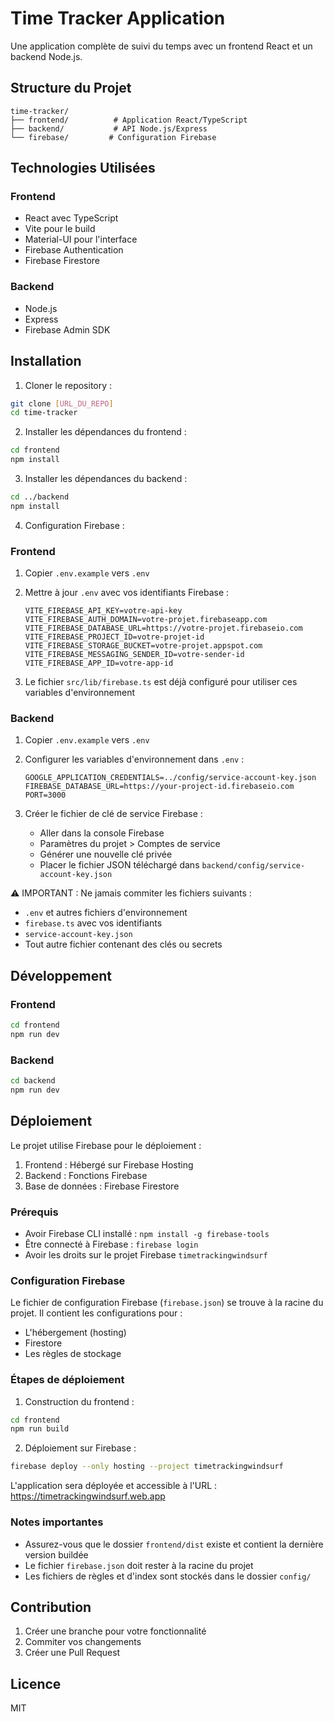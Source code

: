 # Time Tracker Application

Une application complète de suivi du temps avec un frontend React et un backend Node.js.

## Structure du Projet

```
time-tracker/
├── frontend/          # Application React/TypeScript
├── backend/           # API Node.js/Express
└── firebase/         # Configuration Firebase
```

## Technologies Utilisées

### Frontend
- React avec TypeScript
- Vite pour le build
- Material-UI pour l'interface
- Firebase Authentication
- Firebase Firestore

### Backend
- Node.js
- Express
- Firebase Admin SDK

## Installation

1. Cloner le repository :
```bash
git clone [URL_DU_REPO]
cd time-tracker
```

2. Installer les dépendances du frontend :
```bash
cd frontend
npm install
```

3. Installer les dépendances du backend :
```bash
cd ../backend
npm install
```

4. Configuration Firebase :

### Frontend
1. Copier `.env.example` vers `.env`
2. Mettre à jour `.env` avec vos identifiants Firebase :
   ```env
   VITE_FIREBASE_API_KEY=votre-api-key
   VITE_FIREBASE_AUTH_DOMAIN=votre-projet.firebaseapp.com
   VITE_FIREBASE_DATABASE_URL=https://votre-projet.firebaseio.com
   VITE_FIREBASE_PROJECT_ID=votre-projet-id
   VITE_FIREBASE_STORAGE_BUCKET=votre-projet.appspot.com
   VITE_FIREBASE_MESSAGING_SENDER_ID=votre-sender-id
   VITE_FIREBASE_APP_ID=votre-app-id
   ```

3. Le fichier `src/lib/firebase.ts` est déjà configuré pour utiliser ces variables d'environnement

### Backend
1. Copier `.env.example` vers `.env`
2. Configurer les variables d'environnement dans `.env` :
   ```env
   GOOGLE_APPLICATION_CREDENTIALS=../config/service-account-key.json
   FIREBASE_DATABASE_URL=https://your-project-id.firebaseio.com
   PORT=3000
   ```

3. Créer le fichier de clé de service Firebase :
   - Aller dans la console Firebase
   - Paramètres du projet > Comptes de service
   - Générer une nouvelle clé privée
   - Placer le fichier JSON téléchargé dans `backend/config/service-account-key.json`

⚠️ IMPORTANT : Ne jamais commiter les fichiers suivants :
- `.env` et autres fichiers d'environnement
- `firebase.ts` avec vos identifiants
- `service-account-key.json`
- Tout autre fichier contenant des clés ou secrets

## Développement

### Frontend
```bash
cd frontend
npm run dev
```

### Backend
```bash
cd backend
npm run dev
```

## Déploiement

Le projet utilise Firebase pour le déploiement :

1. Frontend : Hébergé sur Firebase Hosting
2. Backend : Fonctions Firebase
3. Base de données : Firebase Firestore

### Prérequis
- Avoir Firebase CLI installé : `npm install -g firebase-tools`
- Être connecté à Firebase : `firebase login`
- Avoir les droits sur le projet Firebase `timetrackingwindsurf`

### Configuration Firebase
Le fichier de configuration Firebase (`firebase.json`) se trouve à la racine du projet. Il contient les configurations pour :
- L'hébergement (hosting)
- Firestore
- Les règles de stockage

### Étapes de déploiement

1. Construction du frontend :
```bash
cd frontend
npm run build
```

2. Déploiement sur Firebase :
```bash
firebase deploy --only hosting --project timetrackingwindsurf
```

L'application sera déployée et accessible à l'URL : https://timetrackingwindsurf.web.app

### Notes importantes
- Assurez-vous que le dossier `frontend/dist` existe et contient la dernière version buildée
- Le fichier `firebase.json` doit rester à la racine du projet
- Les fichiers de règles et d'index sont stockés dans le dossier `config/`

## Contribution

1. Créer une branche pour votre fonctionnalité
2. Commiter vos changements
3. Créer une Pull Request

## Licence

MIT
